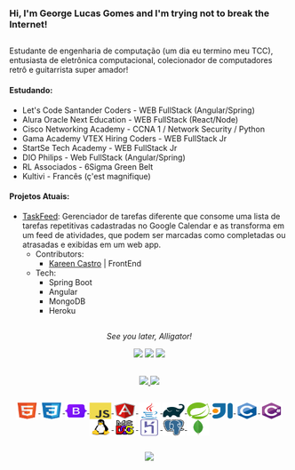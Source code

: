 ### Hi, I'm George Lucas Gomes and I'm trying not to break the Internet!
##
<p> Estudante de engenharia de computação (um dia eu termino meu TCC), entusiasta de eletrônica computacional, colecionador de computadores retrô e guitarrista super amador! </p>

#### Estudando:
- Let's Code Santander Coders - WEB FullStack (Angular/Spring)
- Alura Oracle Next Education - WEB FullStack (React/Node)
- Cisco Networking Academy - CCNA 1 / Network Security / Python
- Gama Academy VTEX Hiring Coders - WEB FullStack Jr
- StartSe Tech Academy - WEB FullStack Jr
- DIO Philips - Web FullStack (Angular/Spring)
- RL Associados - 6Sigma Green Belt
- Kultivi - Francês (ç'est magnifique)

#### Projetos Atuais:
- [TaskFeed](https://github.com/gomesgeorgelucas/TaskFeed): Gerenciador de tarefas diferente que consome uma lista de tarefas repetitivas cadastradas no Google Calendar e as transforma em um feed de atividades, que podem ser marcadas como completadas ou atrasadas e exibidas em um web app.
  - Contributors:
    - [Kareen Castro](https://github.com/kareenketleen) | FrontEnd
  - Tech:
    - Spring Boot
    - Angular
    - MongoDB
    - Heroku
##
<div align="center"><p><em>See you later, Alligator!<em></p></div>
<div align="center">
  <a href="https://www.linkedin.com/in/gomesgeorgelucas/" target="_blank"><img src="https://img.shields.io/badge/-LinkedIn-%230077B5?style=for-the-badge&logo=linkedin&logoColor=white" target="_blank"></a>
  <a href = "mailto:gomes.georgelucas@gmail.com"><img src="https://img.shields.io/badge/-Gmail-%23333?style=for-the-badge&logo=gmail&logoColor=white" target="_blank"></a>
  <a href="https://discord.com/users/George%20Lucas%20Gomes#4182/" target="_blank"><img src="https://img.shields.io/badge/Discord-7289DA?style=for-the-badge&logo=discord&logoColor=white" target="_blank"></a>
  </div>


##

<div align="center">
  <a href="https://github.com/gomesgeorgelucas">
  <img height="180em" src="https://github-readme-stats.vercel.app/api?username=gomesgeorgelucas&show_icons=true&theme=chartreuse-dark&include_all_commits=true&count_private=true"/>
  <img height="180em" src="https://github-readme-stats.vercel.app/api/top-langs/?username=gomesgeorgelucas&layout=compact&langs_count=7&theme=dark"/>  
</div>
 
  ##
  
  <div align="center">
    <img align="center" alt="gomesgeorgelucas-HTML" height="30" width="40" src="https://raw.githubusercontent.com/devicons/devicon/master/icons/html5/html5-original.svg">
    <img align="center" alt="gomesgeorgelucas-CSS" height="30" width="40" src="https://raw.githubusercontent.com/devicons/devicon/master/icons/css3/css3-original.svg">
  <img align="center" alt="gomesgeorgelucas-BS" height="30" width="40" src="https://raw.githubusercontent.com/devicons/devicon/master/icons/bootstrap/bootstrap-original.svg">
   <img align="center" alt="gomesgeorgelucas-JS" height="30" width="40" src="https://raw.githubusercontent.com/devicons/devicon/master/icons/javascript/javascript-original.svg">
   <img align="center" alt="gomesgeorgelucas-Angular" height="30" width="40" src="https://raw.githubusercontent.com/devicons/devicon/master/icons/angularjs/angularjs-original.svg">
   <img align="center" alt="gomesgeorgelucas-Java" height="30" width="40" src="https://raw.githubusercontent.com/devicons/devicon/master/icons/java/java-original.svg">
   <img align="center" alt="gomesgeorgelucas-Gradle" height="30" width="40" src="https://raw.githubusercontent.com/devicons/devicon/master/icons/gradle/gradle-plain.svg">
   <img align="center" alt="gomesgeorgelucas-Spring" height="30" width="40" src="https://raw.githubusercontent.com/devicons/devicon/master/icons/spring/spring-original.svg">
   <img align="center" alt="gomesgeorgelucas-IntelliJ" height="30" width="40" src="https://raw.githubusercontent.com/devicons/devicon/master/icons/intellij/intellij-original.svg">
   <img align="center" alt="gomesgeorgelucas-C" height="30" width="40" src="https://raw.githubusercontent.com/devicons/devicon/master/icons/c/c-original.svg">
   <img align="center" alt="gomesgeorgelucas-CSharp" height="30" width="40" src="https://raw.githubusercontent.com/devicons/devicon/master/icons/csharp/csharp-original.svg">
   <img align="center" alt="gomesgeorgelucas-Linux" height="30" width="40" src="https://raw.githubusercontent.com/devicons/devicon/master/icons/linux/linux-original.svg">
  <img align="center" alt="gomesgeorgelucas-DOS" height="30" width="40" src="https://raw.githubusercontent.com/devicons/devicon/master/icons/msdos/msdos-original.svg">
  <img align="center" alt="gomesgeorgelucas-Heroku" height="30" width="40" src="https://raw.githubusercontent.com/devicons/devicon/master/icons/heroku/heroku-original.svg">
  <img align="center" alt="gomesgeorgelucas-PostgreSQL" height="30" width="40" src="https://raw.githubusercontent.com/devicons/devicon/master/icons/postgresql/postgresql-original.svg">
  <img align="center" alt="gomesgeorgelucas-MongoDB" height="30" width="40" src="https://raw.githubusercontent.com/devicons/devicon/master/icons/mongodb/mongodb-original.svg">
  </div>

  
  
##
  <div align="center">
    <img src="https://raw.githubusercontent.com/gomesgeorgelucas/gomesgeorgelucas/fb383b8a41f857ead079b86328825189cb885b49/github-contribution-grid-snake.svg"/>
  <div>
    
##
